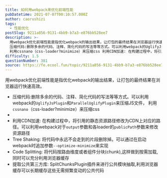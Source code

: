 ```yaml
---
title: 如何用webpack来优化前端性能
pubDatetime: 2021-07-07T00:10:57.000Z
author: caorushizi
tags:
  - 性能优化
postSlug: 9211a856-9131-4bb9-b7a3-e876bb528ee7
description: >-
  用webpack优化前端性能是指优化webpack的输出结果，让打包的最终结果在浏览器运行快速高效。
  压缩代码:删除多余的代码、注释、简化代码的写法等等方式。可以利用webpack的UglifyJsPlugin和ParallelUglifyPlugin来压缩JS文件，
  利用cssnano（css-loader?minimize）来压缩css 利用CDN加速: 在构建过程中，将引用的静态资源路径修改
difficulty: 1.5
questionNumber: 381
source: https://fe.ecool.fun/topic/9211a856-9131-4bb9-b7a3-e876bb528ee7
---
```


<p>用webpack优化前端性能是指优化webpack的输出结果，让打包的最终结果在浏览器运行快速高效。<br/> </p><ul><li>压缩代码:删除多余的代码、注释、简化代码的写法等等方式。可以利用webpack的<code>UglifyJsPlugin</code>和<code>ParallelUglifyPlugin</code>来压缩JS文件， 利用<code>cssnano</code>（css-loader?minimize）来压缩css</li><li> </li><li>利用CDN加速: 在构建过程中，将引用的静态资源路径修改为CDN上对应的路径。可以利用webpack对于<code>output</code>参数和各loader的<code>publicPath</code>参数来修改资源路径</li><li>Tree Shaking: 将代码中永远不会走到的片段删除掉。可以通过在启动webpack时追加参数<code>--optimize-minimize</code>来实现</li><li>Code Splitting: 将代码按路由维度或者组件分块(chunk),这样做到按需加载,同时可以充分利用浏览器缓存</li><li>提取公共第三方库:  SplitChunksPlugin插件来进行公共模块抽取,利用浏览器缓存可以长期缓存这些无需频繁变动的公共代码</li></ul><p></p>
